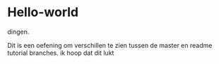 # Hello-world
dingen.

Dit is een oefening om verschillen te zien tussen de master en readme tutorial branches.
ik hoop dat dit lukt
